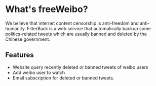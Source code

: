 # What's freeWeibo?

We believe that internet content censorship is anti-freedom and anti-humanity. FilterBack is a web service that automatically backup some politics-related tweets which are usually banned and deleted by the Chinese government.

## Features

- Website query recently deleted or banned tweets of weibo users
- Add weibo user to watch
- Email subscription for deleted or banned tweets.
